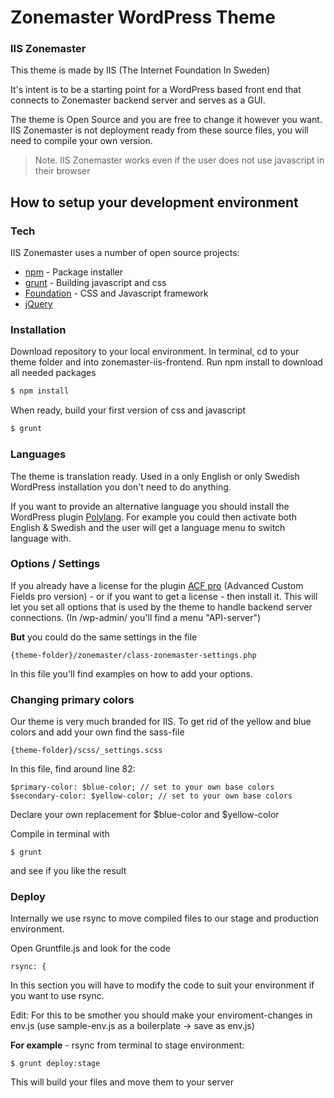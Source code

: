 # Zonemaster WordPress Theme
### IIS Zonemaster
This theme is made by IIS (The Internet Foundation In Sweden)

It's intent is to be a starting point for a WordPress based front end that connects to Zonemaster backend server and serves as a GUI.

The theme is Open Source and you are free to change it however you want. IIS Zonemaster is not deployment ready from these source files, you will need to compile your own version.
> Note. IIS Zonemaster works even if the user does not use javascript in their browser

## How to setup your development environment
### Tech

IIS Zonemaster uses a number of open source projects:
* [npm] - Package installer
* [grunt] - Building javascript and css
* [Foundation] - CSS and Javascript framework
* [jQuery]

### Installation
Download repository to your local environment.
In terminal, cd to your theme folder and into zonemaster-iis-frontend.
Run npm install to download all needed packages
```sh
$ npm install
```
When ready, build your first version of css and javascript
```sh
$ grunt
```

### Languages
The theme is translation ready. Used in a only English or only Swedish WordPress installation you don't need to do anything.

If you want to provide an alternative language you should install the WordPress plugin [Polylang]. For example you could then activate both English & Swedish and the user will get a language menu to switch language with.

### Options / Settings
If you already have a license for the plugin [ACF pro] (Advanced Custom Fields pro version) - or if you want to get a license - then install it. This will let you set all options that is used by the theme to handle backend server connections. (In /wp-admin/ you'll find a menu "API-server")

**But** you could do the same settings in the file
```file
{theme-folder}/zonemaster/class-zonemaster-settings.php
````
In this file you'll find examples on how to add your options.

### Changing primary colors
Our theme is very much branded for IIS. To get rid of the yellow and blue colors and add your own find the sass-file
```file
{theme-folder}/scss/_settings.scss
```
In this file, find around line 82:
```
$primary-color: $blue-color; // set to your own base colors
$secondary-color: $yellow-color; // set to your own base colors
```
Declare your own replacement for $blue-color and $yellow-color

Compile in terminal with
```
$ grunt
```
and see if you like the result

### Deploy
Internally we use rsync to move compiled files to our stage and production environment.

Open Gruntfile.js and look for the code
```code
rsync: {
````
In this section you will have to modify the code to suit your environment if you want to use rsync.

Edit: For this to be smother you should make your enviroment-changes in env.js (use sample-env.js as a boilerplate -> save as env.js)

**For example** - rsync from terminal to stage environment:
```ssh
$ grunt deploy:stage
```
This will build your files and move them to your server

   [git-repo-url]: <https://github.com/sewebb/zonemaster-iis-frontend>
   [jQuery]: <https://jquery.com>
   [npm]: <https://www.npmjs.com/>
   [grunt]: <http://gruntjs.com/>
   [Foundation]: <http://foundation.zurb.com/>
   [Polylang]:<https://wordpress.org/plugins/polylang/>
   [ACF pro]: <https://www.advancedcustomfields.com/pro/>
